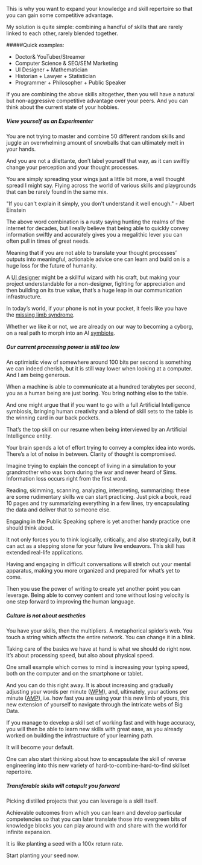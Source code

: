 This is why you want to expand your knowledge and skill repertoire so that you can gain some competitive advantage.

My solution is quite simple: combining a handful of skills that are rarely linked to each other, rarely blended together.

#####Quick examples:

- Doctor& YouTuber/Streamer
- Computer Science & SEO/SEM Marketing
- UI Designer + Mathematician
- Historian + Lawyer + Statistician
- Programmer + Philosopher + Public Speaker

If you are combining the above skills altogether, then you will have a natural but non-aggressive competitive advantage over your peers. And you can think about the current state of your hobbies.
##### View yourself as an Experimenter

You are not trying to master and combine 50 different random skills and juggle an overwhelming amount of snowballs that can ultimately melt in your hands.

And you are not a dilettante, don’t label yourself that way, as it can swiftly change your perception and your thought processes.

You are simply spreading your wings just a little bit more, a well thought spread I might say. Flying across the world of various skills and playgrounds that can be rarely found in the same mix.

"If you can't explain it simply, you don't understand it well enough." - Albert Einstein

The above word combination is a rusty saying hunting the realms of the internet for decades, but I really believe that being able to quickly convey information swiftly and accurately gives you a megalithic lever you can often pull in times of great needs.

Meaning that if you are not able to translate your thought processes’ outputs into meaningful, actionable advice one can learn and build on is a huge loss for the future of humanity.

A [UI designer](https://en.wikipedia.org/wiki/User_interface_design) might be a skillful wizard with his craft, but making your project understandable for a non-designer, fighting for appreciation and then building on its true value, that’s a huge leap in our communication infrastructure.

In today’s world, if your phone is not in your pocket, it feels like you have the [missing limb syndrome](https://en.wikipedia.org/wiki/Phantom_limb).

Whether we like it or not, we are already on our way to becoming a cyborg, on a real path to morph into an AI [symbiote](https://www.merriam-webster.com/dictionary/symbiote#:~:text=plural%20symbiotes-,Definition%20of%20symbiote,of%20vegetative%20symbiote%2C%20I%20conjectured.).

##### Our current processing power is still too low

An optimistic view of somewhere around 100 bits per second is something we can indeed cherish, but it is still way lower when looking at a computer. And I am being generous.

When a machine is able to communicate at a hundred terabytes per second, you as a human being are just boring. You bring nothing else to the table.

And one might argue that if you want to go with a full Artificial Intelligence symbiosis, bringing human creativity and a blend of skill sets to the table is the winning card in our back pockets.

That’s the top skill on our resume when being interviewed by an Artificial Intelligence entity.

Your brain spends a lot of effort trying to convey a complex idea into words. There’s a lot of noise in between. Clarity of thought is compromised. 

Imagine trying to explain the concept of living in a simulation to your grandmother who was born during the war and never heard of Sims. Information loss occurs right from the first word.

Reading, skimming, scanning, analyzing, interpreting, summarizing: these are some rudimentary skills we can start practicing. Just pick a book, read 10 pages and try summarizing everything in a few lines, try encapsulating the data and deliver that to someone else.

Engaging in the Public Speaking sphere is yet another handy practice one should think about.

It not only forces you to think logically, critically, and also strategically, but it can act as a stepping stone for your future live endeavors. This skill has extended real-life applications.

Having and engaging in difficult conversations will stretch out your mental apparatus, making you more organized and prepared for what’s yet to come.

Then you use the power of writing to create yet another point you can leverage. Being able to convey content and tone without losing velocity is one step forward to improving the human language.
##### Culture is not about aesthetics

You have your skills, then the multipliers. A metaphorical spider’s web. You touch a string which affects the entire network. You can change it in a blink.

Taking care of the basics we have at hand is what we should do right now. It’s about processing speed, but also about physical speed.

One small example which comes to mind is increasing your typing speed, both on the computer and on the smartphone or tablet.

And you can do this right away. It is about increasing and gradually adjusting your words per minute ([WPM](https://en.wikipedia.org/wiki/Words_per_minute)), and, ultimately, your actions per minute ([AMP](https://en.wikipedia.org/wiki/Actions_per_minute)), i.e. how fast you are using your this new limb of yours, this new extension of yourself to navigate through the intricate webs of Big Data.

If you manage to develop a skill set of working fast and with huge accuracy, you will then be able to learn new skills with great ease, as you already worked on building the infrastructure of your learning path.

It will become your default.

One can also start thinking about how to encapsulate the skill of reverse engineering into this new variety of hard-to-combine-hard-to-find skillset repertoire.
##### Transferable skills will catapult you forward

Picking distilled projects that you can leverage is a skill itself.

Achievable outcomes from which you can learn and develop particular competencies so that you can later translate those into evergreen bits of knowledge blocks you can play around with and share with the world for infinite expansion.

It is like planting a seed with a 100x return rate.

Start planting your seed now.